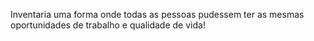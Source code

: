 Inventaria uma forma onde todas as pessoas pudessem ter as mesmas oportunidades de trabalho e qualidade de vida!
